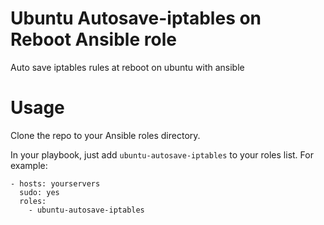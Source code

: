 Ubuntu Autosave-iptables on Reboot Ansible role
================================

Auto save iptables rules at reboot on ubuntu with ansible

Usage
================================
Clone the repo to your Ansible roles directory.

In your playbook, just add `ubuntu-autosave-iptables` to your roles list. For example:

	- hosts: yourservers
	  sudo: yes
	  roles:
	  	- ubuntu-autosave-iptables

